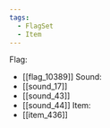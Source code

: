 ```yaml
---
tags:
  - FlagSet
  - Item
---
```

Flag:
- [[flag_10389]]
Sound:
- [[sound_17]]
- [[sound_43]]
- [[sound_44]]
Item:
- [[item_436]]
